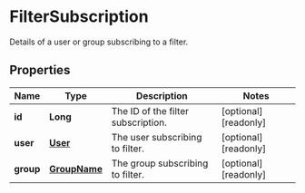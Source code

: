 

# FilterSubscription

Details of a user or group subscribing to a filter.
## Properties

Name | Type | Description | Notes
------------ | ------------- | ------------- | -------------
**id** | **Long** | The ID of the filter subscription. |  [optional] [readonly]
**user** | [**User**](User.md) | The user subscribing to filter. |  [optional] [readonly]
**group** | [**GroupName**](GroupName.md) | The group subscribing to filter. |  [optional] [readonly]



